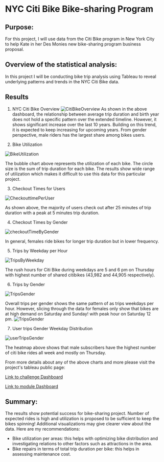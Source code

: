# NYC Citi Bike Bike-sharing Program
## Purpose:
For this project, I will use data from the Citi Bike program in New York City to help Kate in her Des Monies new bike-sharing program business proposal.

## Overview of the statistical analysis:
In this project I will be conducting bike trip analysis using Tableau to reveal underlying patterns and trends in the NYC Citi Bike data.

## Results
1. NYC Citi Bike Overview
![CitiBikeOverview](images/NYC_Citi_Bike.png)
As shown in the above dashboard, the relationship between average trip duration and birth year does not hold a specific pattern over the extended timeline. However, it shows significant increase over the last 10 years. Building on this trend, it is expected to keep increasing for upcoming years. From gender perspective, male riders has the largest share among bikes users.

2. Bike Utilization

![BikeUtilization](images/BikeUtilization.png)

The bubble chart above represents the utilization of each bike. The circle size is the sum of trip duration for each bike. The results show wide range of utilization which makes it difficult to use this data for this particular project.

3. Checkout Times for Users

![CheckouttimePerUser](images/CheckoutTimesforUsers.png)

As shown above, the majority of users check out after 25 minutes of trip duration with a peak at 5 minutes trip duration.

4. Checkout Times by Gender

![checkoutTimeByGender](images/CheckoutTimesbyGender.png)

In general, females ride bikes for longer trip duration but in lower frequency.

5. Trips by Weekday per Hour

![TripsByWeekday](images/TripsbyWeekdayperHour.png)

The rush hours for Citi Bike during weekdays are 5 and 6 pm on Thursday with highest number of shared citibikes (43,982 and 44,905 respectively).

6. Trips by Gender

![TripsGender](images/TripsbyGender(WeekdayperHour).png)

Overall trips per gender shows the same pattern of as trips weekdays per hour. However, slicing through the data for females only show that bikes are at high demand on Saturday and Sunday! with peak hour on Saturday 12 pm.
![TripsGender](images/TripsFemaleWeekdayperHour.png)


7. User trips Gender Weekday Distribution

![userTripsGender](images/UserTripsbyGenderbyWeekday.png)

The heatmap above shows that male subscribers have the highest number of citi bike rides all week and mostly on Thursday.

From more details about any of the above charts and more please visit the project's tableau public page:

[Link to challenge Dashboard](https://public.tableau.com/app/profile/wisam3589/viz/NYCitiBikeVisualization/UserTripsbyGenderbyWeekday)

[Link to module Dashboard](https://public.tableau.com/app/profile/wisam3589/viz/NYCityBikes_16324033703560/NYCStory)

## Summary:
The results show potential success for bike-sharing project. Number of expected rides is high and utilization is proposed to be sufficient to keep the bikes spinning! Additional  visualizations may give clearer view about the data. Here are my recommendations:

* Bike utilization per areas: this helps with optimizing bike distribution and investigating relations to other factors such as attractions in the area.
* Bike repairs in terms of total trip duration per bike: this helps in assessing maintenance cost.







